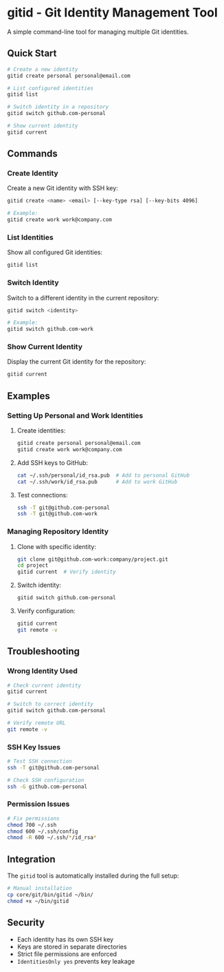 # gitid - Git Identity Management Tool

A simple command-line tool for managing multiple Git identities.

## Quick Start

```bash
# Create a new identity
gitid create personal personal@email.com

# List configured identities
gitid list

# Switch identity in a repository
gitid switch github.com-personal

# Show current identity
gitid current
```

## Commands

### Create Identity

Create a new Git identity with SSH key:

```bash
gitid create <name> <email> [--key-type rsa] [--key-bits 4096]

# Example:
gitid create work work@company.com
```

### List Identities

Show all configured Git identities:

```bash
gitid list
```

### Switch Identity

Switch to a different identity in the current repository:

```bash
gitid switch <identity>

# Example:
gitid switch github.com-work
```

### Show Current Identity

Display the current Git identity for the repository:

```bash
gitid current
```

## Examples

### Setting Up Personal and Work Identities

1. Create identities:
   ```bash
   gitid create personal personal@email.com
   gitid create work work@company.com
   ```

2. Add SSH keys to GitHub:
   ```bash
   cat ~/.ssh/personal/id_rsa.pub  # Add to personal GitHub
   cat ~/.ssh/work/id_rsa.pub      # Add to work GitHub
   ```

3. Test connections:
   ```bash
   ssh -T git@github.com-personal
   ssh -T git@github.com-work
   ```

### Managing Repository Identity

1. Clone with specific identity:
   ```bash
   git clone git@github.com-work:company/project.git
   cd project
   gitid current  # Verify identity
   ```

2. Switch identity:
   ```bash
   gitid switch github.com-personal
   ```

3. Verify configuration:
   ```bash
   gitid current
   git remote -v
   ```

## Troubleshooting

### Wrong Identity Used

```bash
# Check current identity
gitid current

# Switch to correct identity
gitid switch github.com-personal

# Verify remote URL
git remote -v
```

### SSH Key Issues

```bash
# Test SSH connection
ssh -T git@github.com-personal

# Check SSH configuration
ssh -G github.com-personal
```

### Permission Issues

```bash
# Fix permissions
chmod 700 ~/.ssh
chmod 600 ~/.ssh/config
chmod -R 600 ~/.ssh/*/id_rsa*
```

## Integration

The `gitid` tool is automatically installed during the full setup:

```bash
# Manual installation
cp core/git/bin/gitid ~/bin/
chmod +x ~/bin/gitid
```

## Security

- Each identity has its own SSH key
- Keys are stored in separate directories
- Strict file permissions are enforced
- `IdentitiesOnly yes` prevents key leakage
